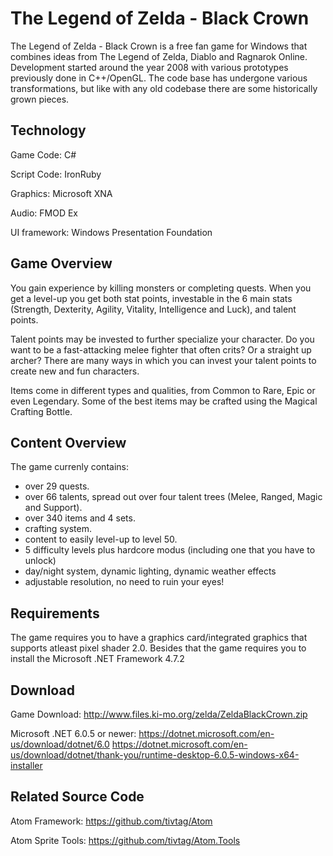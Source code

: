 # The Legend of Zelda - Black Crown
The Legend of Zelda - Black Crown is a free fan game for Windows that combines ideas from The Legend of Zelda, Diablo and Ragnarok Online.
Development started around the year 2008 with various prototypes previously done in C++/OpenGL.
The code base has undergone various transformations, but like with any old codebase there are some historically grown pieces.

## Technology
Game Code: C#

Script Code: IronRuby

Graphics: Microsoft XNA

Audio: FMOD Ex

UI framework: Windows Presentation Foundation

## Game Overview
You gain experience by killing monsters or completing quests. 
When you get a level-up you get both stat points, investable in the 6 main stats
(Strength, Dexterity, Agility, Vitality, Intelligence and Luck), and talent points.

Talent points may be invested to further specialize your character.
Do you want to be a fast-attacking melee fighter that often crits? Or a straight up archer?
There are many ways in which you can invest your talent points to create new and fun characters.

Items come in different types and qualities, from Common to Rare, Epic or even Legendary.
Some of the best items may be crafted using the Magical Crafting Bottle.

## Content Overview
The game currenly contains:
- over 29 quests.
- over 66 talents, spread out over four talent trees (Melee, Ranged, Magic and Support).
- over 340 items and 4 sets.
- crafting system.
- content to easily level-up to level 50.
- 5 difficulty levels plus hardcore modus (including one that you have to unlock)
- day/night system, dynamic lighting, dynamic weather effects
- adjustable resolution, no need to ruin your eyes!

## Requirements
The game requires you to have a graphics card/integrated graphics that supports atleast pixel shader 2.0.
Besides that the game requires you to install the Microsoft .NET Framework 4.7.2

## Download
Game Download: http://www.files.ki-mo.org/zelda/ZeldaBlackCrown.zip

Microsoft .NET 6.0.5 or newer: 
https://dotnet.microsoft.com/en-us/download/dotnet/6.0
https://dotnet.microsoft.com/en-us/download/dotnet/thank-you/runtime-desktop-6.0.5-windows-x64-installer


## Related Source Code
Atom Framework: https://github.com/tivtag/Atom

Atom Sprite Tools: https://github.com/tivtag/Atom.Tools
